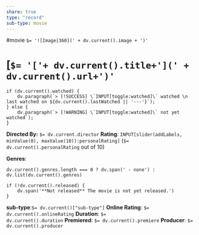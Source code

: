 ```yaml
---
share: true
type: "record"
sub-type: movie
---
```

 #movie
`$= '![Image|360](' + dv.current().image + ')'`

# [`$= '['+ dv.current().title+'](' + dv.current().url+')'`

```dataviewjs
if (dv.current().watched) {
	dv.paragraph(`> [!SUCCESS] \`INPUT[toggle:watched]\` watched \n last watched on ${dv.current().lastWatched || '---'}`);
} else {
	dv.paragraph(`> [!WARNING] \`INPUT[toggle:watched]\` not yet watched`);
}
```
**Directed By:** `$= dv.current.director`
**Rating**: `INPUT[slider(addLabels, minValue(0), maxValue(10)):personalRating]` (`$= dv.current().personalRating` out of 10)

**Genres**:

```dataviewjs
dv.current().genres.length === 0 ? dv.span(' - none') : dv.list(dv.current().genres)
```

```dataviewjs
if (!dv.current().released) {
	dv.span('**Not released** The movie is not yet released.')
}
```

**sub-type**:`$= dv.current()["sub-type"]` **Online Rating**: `$= dv.current().onlineRating` **Duration**: `$= dv.current().duration` **Premiered**: `$= dv.current().premiere` **Producer**: `$= dv.current().producer`